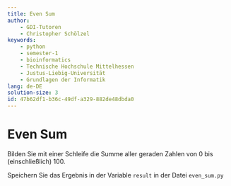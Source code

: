```yaml
---
title: Even Sum
author:
    - GDI-Tutoren
    - Christopher Schölzel
keywords:
    - python
    - semester-1
    - bioinformatics
    - Technische Hochschule Mittelhessen
    - Justus-Liebig-Universität
    - Grundlagen der Informatik
lang: de-DE
solution-size: 3
id: 47b62df1-b36c-49df-a329-882de48dbda0
---
```


# Even Sum

Bilden Sie mit einer Schleife die Summe aller geraden Zahlen von 0 bis (einschließlich) 100.

Speichern Sie das Ergebnis in der Variable `result` in der Datei `even_sum.py`
